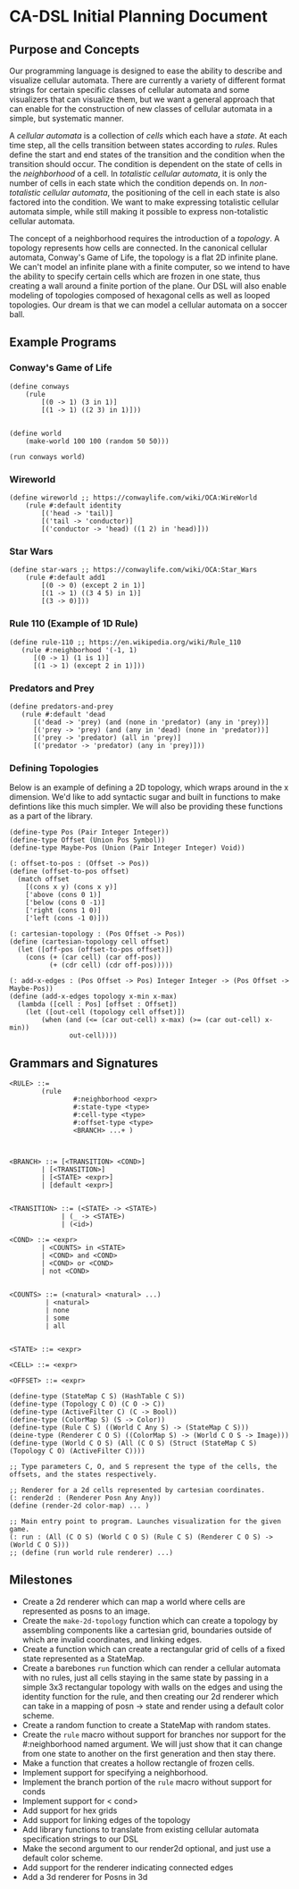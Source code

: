 # CA-DSL Initial Planning Document

## Purpose and Concepts
Our programming language is designed to ease the ability to describe and visualize cellular automata. There are currently a variety of different format strings for certain specific classes of cellular automata and some visualizers that can visualize them, but we want a general approach that can enable for the construction of new classes of cellular automata in a simple, but systematic manner.

A *cellular automata* is a collection of *cells* which each have a *state*. At each time step, all the cells transition between states according to *rules*. Rules define the start and end states of the transition and the condition when the transition should occur. The condition is dependent on the state of cells in the *neighborhood* of a cell. In *totalistic cellular automata*, it is only the number of cells in each state which the condition depends on. In *non-totalistic cellular automata*, the positioning of the cell in each state is also factored into the condition. We want to make expressing totalistic cellular automata simple, while still making it possible to express non-totalistic cellular automata.

The concept of a neighborhood requires the introduction of a *topology*. A topology represents how cells are connected. In the canonical cellular automata, Conway's Game of Life, the topology is a flat 2D infinite plane. We can't model an infinite plane with a finite computer, so we intend to have the ability to specify certain cells which are frozen in one state, thus creating a wall around a finite portion of the plane. Our DSL will also enable modeling of topologies composed of hexagonal cells as well as looped topologies. Our dream is that we can model a cellular automata on a soccer ball.  

## Example Programs

### Conway's Game of Life

``` racket 
(define conways 
	(rule 
        [(0 -> 1) (3 in 1)]
        [(1 -> 1) ((2 3) in 1)]))
        

(define world 
	(make-world 100 100 (random 50 50)))

(run conways world)
```

### Wireworld


``` 
(define wireworld ;; https://conwaylife.com/wiki/OCA:WireWorld
	(rule #:default identity
		[('head -> 'tail)]
		[('tail -> 'conductor)]
		[('conductor -> 'head) ((1 2) in 'head)]))
```


### Star Wars
``` 
(define star-wars ;; https://conwaylife.com/wiki/OCA:Star_Wars
    (rule #:default add1
        [(0 -> 0) (except 2 in 1)]  
        [(1 -> 1) ((3 4 5) in 1)]
        [(3 -> 0)]))  
```

### Rule 110 (Example of 1D Rule)

```
(define rule-110 ;; https://en.wikipedia.org/wiki/Rule_110
   (rule #:neighborhood '(-1, 1)
      [(0 -> 1) (1 is 1)]
      [(1 -> 1) (except 2 in 1)]))
```

### Predators and Prey

```
(define predators-and-prey
   (rule #:default 'dead
      [('dead -> 'prey) (and (none in 'predator) (any in 'prey))]
      [('prey -> 'prey) (and (any in 'dead) (none in 'predator))]
      [('prey -> 'predator) (all in 'prey)]
      [('predator -> 'predator) (any in 'prey)]))

```


### Defining Topologies

Below is an example of defining a 2D topology, which wraps around in the x dimension.
We'd like to add syntactic sugar and built in functions to make defintions like this much simpler. We will also be providing these functions as a part of the library.

```
(define-type Pos (Pair Integer Integer))
(define-type Offset (Union Pos Symbol))
(define-type Maybe-Pos (Union (Pair Integer Integer) Void))

(: offset-to-pos : (Offset -> Pos))
(define (offset-to-pos offset)
  (match offset
    [(cons x y) (cons x y)]
    ['above (cons 0 1)]
    ['below (cons 0 -1)]
    ['right (cons 1 0)]
    ['left (cons -1 0)]))

(: cartesian-topology : (Pos Offset -> Pos))
(define (cartesian-topology cell offset)
  (let ([off-pos (offset-to-pos offset)])
    (cons (+ (car cell) (car off-pos))
          (+ (cdr cell) (cdr off-pos)))))

(: add-x-edges : (Pos Offset -> Pos) Integer Integer -> (Pos Offset -> Maybe-Pos))
(define (add-x-edges topology x-min x-max)
  (lambda ([cell : Pos] [offset : Offset])
    (let ([out-cell (topology cell offset)])
        (when (and (<= (car out-cell) x-max) (>= (car out-cell) x-min))
               out-cell))))
```





## Grammars and Signatures

```
<RULE> ::= 
        (rule 
                #:neighborhood <expr>
                #:state-type <type>
                #:cell-type <type>
                #:offset-type <type>
                <BRANCH> ...+ )

			

<BRANCH> ::= [<TRANSITION> <COND>]
        | [<TRANSITION>]
        | [<STATE> <expr>]
        | [default <expr>]


<TRANSITION> ::= (<STATE> -> <STATE>)
             | (_ -> <STATE>)
             | (<id>)

<COND> ::= <expr>
        | <COUNTS> in <STATE>
        | <COND> and <COND>
        | <COND> or <COND>
        | not <COND>


<COUNTS> ::= (<natural> <natural> ...)
         | <natural>
         | none
         | some
         | all


<STATE> ::= <expr>

<CELL> ::= <expr>

<OFFSET> ::= <expr>

```

```
(define-type (StateMap C S) (HashTable C S))
(define-type (Topology C O) (C O -> C))
(define-type (ActiveFilter C) (C -> Bool))
(define-type (ColorMap S) (S -> Color))
(define-type (Rule C S) ((World C Any S) -> (StateMap C S)))
(deine-type (Renderer C O S) ((ColorMap S) -> (World C O S -> Image)))
(define-type (World C O S) (All (C O S) (Struct (StateMap C S) (Topology C O) (ActiveFilter C))))

;; Type parameters C, O, and S represent the type of the cells, the offsets, and the states respectively.

;; Renderer for a 2d cells represented by cartesian coordinates.
(: render2d : (Renderer Posn Any Any))
(define (render-2d color-map) ... )

;; Main entry point to program. Launches visualization for the given game.
(: run : (All (C O S) (World C O S) (Rule C S) (Renderer C O S) -> (World C O S)))
;; (define (run world rule renderer) ...)
```

## Milestones

- Create a 2d renderer which can map a world where cells are represented as posns to an image.
- Create the `make-2d-topology` function which can create a topology by assembling components like a cartesian grid, boundaries outside of which are invalid coordinates, and linking edges. 
- Create a function which can create a rectangular grid of cells of a fixed state represented as a StateMap. 
- Create a barebones `run` function which can render a cellular automata with no rules, just all cells staying in the same state by passing in a simple 3x3 rectangular topology with walls on the edges and using the identity function for the rule, and then creating our 2d renderer which can take in a mapping of posn -> state and render using a default color scheme.
- Create a random function to create a StateMap with random states. 
- Create the `rule` macro without support for branches nor support for the #:neighborhood named argument. We will just show that it can change from one state to another on the first generation and then stay there. 
- Make a function that creates a hollow rectangle of frozen cells.
- Implement support for specifying a neighborhood.
- Implement the branch portion of the `rule` macro without support for conds
- Implement support for < cond>
- Add support for hex grids
- Add support for linking edges of the topology
- Add library functions to translate from existing cellular automata specification strings to our DSL
- Make the second argument to our render2d optional, and just use a default color scheme. 
- Add support for the renderer indicating connected edges
- Add a 3d renderer for Posns in 3d